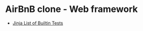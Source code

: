 # AirBnB clone - Web framework

- [Jinja List of Builtin Tests](https://jinja.palletsprojects.com/en/3.0.x/templates/#builtin-tests)
